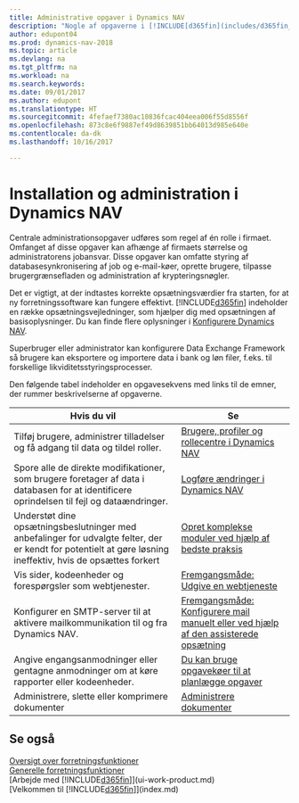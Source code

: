 ```yaml
---
title: Administrative opgaver i Dynamics NAV
description: "Nogle af opgaverne i [!INCLUDE[d365fin](includes/d365fin_md.md)] kræver central administration og installation. Se, hvilke opgaver det er, og få at vide, hvad du skal gøre."
author: edupont04
ms.prod: dynamics-nav-2018
ms.topic: article
ms.devlang: na
ms.tgt_pltfrm: na
ms.workload: na
ms.search.keywords: 
ms.date: 09/01/2017
ms.author: edupont
ms.translationtype: HT
ms.sourcegitcommit: 4fefaef7380ac10836fcac404eea006f55d8556f
ms.openlocfilehash: 873c8e6f9887ef49d8639851bb64013d985e640e
ms.contentlocale: da-dk
ms.lasthandoff: 10/16/2017

---
```

# <a name="setup-and-administration-in-dynamics-nav"></a>Installation og administration i Dynamics NAV
Centrale administrationsopgaver udføres som regel af én rolle i firmaet. Omfanget af disse opgaver kan afhænge af firmaets størrelse og administratorens jobansvar. Disse opgaver kan omfatte styring af databasesynkronisering af job og e-mail-køer, oprette brugere, tilpasse brugergrænsefladen og administration af krypteringsnøgler.  

Det er vigtigt, at der indtastes korrekte opsætningsværdier fra starten, for at ny forretningssoftware kan fungere effektivt. [!INCLUDE[d365fin](includes/d365fin_md.md)] indeholder en række opsætningsvejledninger, som hjælper dig med opsætningen af basisoplysninger. Du kan finde flere oplysninger i [Konfigurere Dynamics NAV](setup.md).

<!--Whether you use [!INCLUDE[rim](../../includes/rim_md.md)] to implement setup values or you manually enter them in the new company, you can support your setup decisions with some general recommendations for selected setup fields that are known to potentially cause the solution to be inefficient if defined incorrectly.-->  

Superbruger eller administrator kan konfigurere Data Exchange Framework så brugere kan eksportere og importere data i bank og løn filer, f.eks. til forskellige likviditetsstyringsprocesser.  

Den følgende tabel indeholder en opgavesekvens med links til de emner, der rummer beskrivelserne af opgaverne.   

|**Hvis du vil**|**Se**|  
|------------|-------------|  
|Tilføj brugere, administrer tilladelser og få adgang til data og tildel roller.|[Brugere, profiler og rollecentre i Dynamics NAV](admin-users-profiles-roles.md)|  
|Spore alle de direkte modifikationer, som brugere foretager af data i databasen for at identificere oprindelsen til fejl og dataændringer.|[Logføre ændringer i Dynamics NAV](across-log-changes.md)|  
|Understøt dine opsætningsbeslutninger med anbefalinger for udvalgte felter, der er kendt for potentielt at gøre løsning ineffektiv, hvis de opsættes forkert|[Opret komplekse moduler ved hjælp af bedste praksis](set-up-complex-application-areas-using-best-practices.md)|  
|Vis sider, kodeenheder og forespørgsler som webtjenester.|[Fremgangsmåde: Udgive en webtjeneste](across-how-publish-web-service.md)|  
|Konfigurer en SMTP-server til at aktivere mailkommunikation til og fra Dynamics NAV.| [Fremgangsmåde: Konfigurere mail manuelt eller ved hjælp af den assisterede opsætning](madeira-how-setup-email.md)|  
|Angive engangsanmodninger eller gentagne anmodninger om at køre rapporter eller kodeenheder.|[Du kan bruge opgavekøer til at planlægge opgaver](admin-job-queues-schedule-tasks.md)|  
|Administrere, slette eller komprimere dokumenter|[Administrere dokumenter](admin-manage-documents.md)|  

## <a name="see-also"></a>Se også
[Oversigt over forretningsfunktioner](madeira-business-functionality.md)  
[Generelle forretningsfunktioner](ui-across-business-areas.md)  
[Arbejde med [!INCLUDE[d365fin](includes/d365fin_md.md)]](ui-work-product.md)  
[Velkommen til [!INCLUDE[d365fin](includes/d365fin_md.md)]](index.md)  

